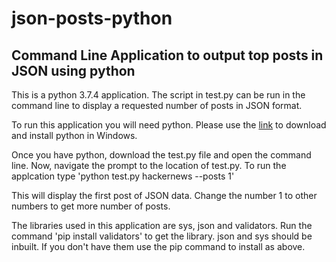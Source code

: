 # json-posts-python
## Command Line Application to output top posts in JSON using python

This is a python 3.7.4 application. The script in test.py can be run in the command line to display a requested number of posts in JSON format.

To run this application you will need python. Please use the [link](https://www.python.org/downloads/windows/) to download and install python in Windows.

Once you have python, download the test.py file and open the command line. Now, navigate the prompt to the location of test.py. To run the applcation type 'python test.py hackernews --posts 1'

This will display the first post of JSON data. Change the number 1 to other numbers to get more number of posts.

The libraries used in this application are sys, json and validators. Run the command 'pip install validators' to get the library. json and sys should be inbuilt. If you don't have them use the pip command to install as above. 

